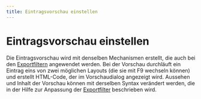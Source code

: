 ```yaml
---
title: Eintragsvorschau einstellen
---
```


# Eintragsvorschau einstellen

Die Eintragsvorschau wird mit denselben Mechanismen erstellt, die auch bei den [Exportfiltern](CustomExports) angewendet werden. Bei der Vorschau durchläuft ein Eintrag eins von zwei möglichen Layouts (die sie mit F9 wechseln können) und erstellt HTML-Code, der im Vorschaudialog angezeigt wird. Aussehen und Inhalt der Vorschau können mit derselben Syntax verändert werden, die in der Hilfe zur Anpassung der [Exportfilter](CustomExports) beschrieben wird.
